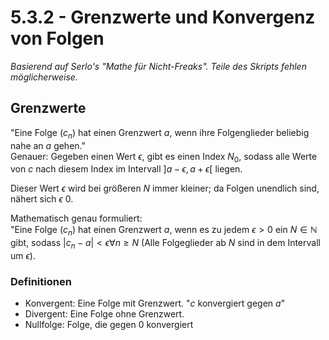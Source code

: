 # 5.3.2 - Grenzwerte und Konvergenz von Folgen
*Basierend auf Serlo's "Mathe für Nicht-Freaks".*
*Teile des Skripts fehlen möglicherweise.*


## Grenzwerte
"Eine Folge $(c_n)$ hat einen Grenzwert $a$, wenn ihre Folgenglieder beliebig
nahe an $a$ gehen."  
Genauer: Gegeben einen Wert $\epsilon$, gibt es einen Index $N_0$, sodass alle
Werte von $c$ nach diesem Index im Intervall $] a - \epsilon, a + \epsilon[$
liegen.

Dieser Wert $\epsilon$ wird bei größeren $N$ immer kleiner; da Folgen
unendlich sind, nähert sich $\epsilon$ 0.

Mathematisch genau formuliert:  
"Eine Folge $(c_n)$ hat einen Grenzwert $a$, wenn es zu jedem $\epsilon > 0$ ein
$N \in \mathbb{N}$ gibt, sodass $|c_n - a| < \epsilon \forall n \ge N$
(Alle Folgeglieder ab $N$ sind in dem Intervall um $\epsilon$). 

### Definitionen
- Konvergent: Eine Folge mit Grenzwert. "$c$ konvergiert gegen $a$"
- Divergent: Eine Folge ohne Grenzwert.
- Nullfolge: Folge, die gegen 0 konvergiert
